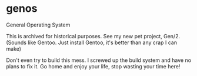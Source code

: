 # genos
General Operating System

This is archived for historical purposes. See my new pet project, Gen/2. (Sounds like Gentoo. Just install Gentoo, it's better than any crap I can make)

Don't even try to build this mess. I screwed up the build system and have no plans to fix it. Go home and enjoy your life, stop wasting your time here!
